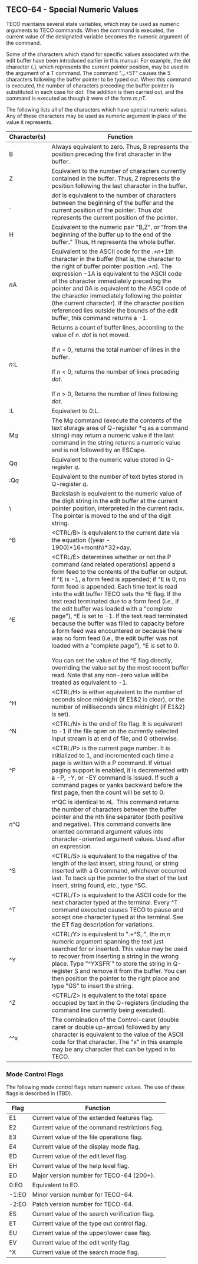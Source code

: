 ## TECO-64 - Special Numeric Values

TECO maintains several state variables, which may be used as numeric
arguments to TECO commands. When the command is executed, the current value
of the designated variable becomes the numeric argument of the command.

Some of the characters which stand for specific values associated with the
edit buffer have been introduced earlier in this manual. For example, the dot
character (.), which represents the current pointer position, may be used in
the argument of a T command. The command ".,.+5T" causes the 5 characters
following the buffer pointer to be typed out. When this command is executed,
the number of characters preceding the buffer pointer is substituted in each
case for *dot*. The addition is then carried out, and the command is executed
as though it were of the form *m*,*n*T.

The following lists all of the characters which have special numeric values.
Any of these characters may be used as numeric argument in place of the value
it represents.

| Character(s) | Function |
| ------------ | -------- |
| B | Always equivalent to zero. Thus, B represents the position preceding the first character in the buffer. |
| Z | Equivalent to the number of characters currently contained in the buffer. Thus, Z represents the position following the last character in the buffer. |
| . | *dot* is equivalent to the number of characters between the beginning of the buffer and the current position of the pointer. Thus *dot* represents the current position of the pointer. |
| H | Equivalent to the numeric pair "B,Z", or "from the beginning of the buffer up to the end of the buffer." Thus, H represents the whole buffer. |
| *n*A | Equivalent to the ASCII code for the .+*n*+1th character in the buffer (that is, the character to the right of buffer pointer position .+*n*). The expression -1A is equivalent to the ASCII code of the character immediately preceding the pointer and 0A is equivalent to the ASCII code of the character immediately following the pointer (the current character). If the character position referenced lies outside the bounds of the edit buffer, this command returns a -1. |
| *n*:L | Returns a count of buffer lines, according to the value of *n*. *dot* is not moved.<br><br>If *n* = 0, returns the total number of lines in the buffer. <br><br>If *n* \< 0, returns the number of lines preceding *dot*. <br><br>If *n* \> 0, Returns the number of lines following *dot*. |
| :L | Equivalent to 0:L. |
| M*q* | The M*q* command (execute the contents of the text storage area of Q-register *q as a command string) may return a numeric value if the last command in the string returns a numeric value and is not followed by an ESCape.
| Q*q* | Equivalent to the numeric value stored in Q-register *q*. |
| :Q*q* | Equivalent to the number of text bytes stored in Q-register *q*. |
| \\ | Backslash is equivalent to the numeric value of the digit string in the edit buffer at the current pointer position, interpreted in the current radix. The pointer is moved to the end of the digit string. |
| \^B | \<CTRL/B\> is equivalent to the current date via the equation ((year - 1900)\*16+month)\*32+day. |
| \^E | \<CTRL/E\> determines whether or not the P command (and related operations) append a form feed to the contents of the buffer on output. If \^E is -1, a form feed is appended; if \^E is 0, no form feed is appended. Each time text is read into the edit buffer TECO sets the \^E flag. If the text read terminated due to a form feed (i.e., if the edit buffer was loaded with a "complete page"), \^E is set to -1. If the text read terminated because the buffer was filled to capacity before a form feed was encountered or because there was no form feed (i.e., the edit buffer was not loaded with a "complete page"), \^E is set to 0. <br><br>You can set the value of the \^E flag directly, overriding the value set by the most recent buffer read. Note that any non-zero value will be treated as equivalent to -1. |
| \^H | \<CTRL/H\> is either equivalent to the number of seconds since midnight (if E1&2 is clear), or the number of milliseconds since midnight (if E1&2) is set). |
| \^N | \<CTRL/N\> is the end of file flag. It is equivalent to -1 if the file open on the currently selected input stream is at end of file, and 0 otherwise. |
| \^P | \<CTRL/P\> is the current page number. It is initialized to 1, and incremented each time a page is written with a P command. If virtual paging support is enabled, it is decremented with a -P, -Y, or -EY command is issued. If such a command pages or yanks backward before the first page, then the count will be set to 0. |
| *n*\^Q | *n*^QC is identical to *n*L. This command returns the number of characters between the buffer pointer and the nth line separator (both positive and negative). This command converts line oriented command argument values into character-oriented argument values. Used after an expression. |
| \^S | \<CTRL/S\> is equivalent to the negative of the length of the last insert, string found, or string inserted with a G command, whichever occurred last. To back up the pointer to the start of the last insert, string found, etc., type \^SC. |
| \^T | \<CTRL/T\> is equivalent to the ASCII code for the next character typed at the terminal. Every \^T command executed causes TECO to pause and accept one character typed at the terminal. See the ET flag description for variations. |
| \^Y | \<CTRL/Y\> is equivalent to ".+^S,.", the *m*,*n* numeric argument spanning the text just searched for or inserted. This value may be used to recover from inserting a string in the wrong place. Type "^YXSFR`" to store the string in Q-register S and remove it from the buffer. You can then position the pointer to the right place and type "GS" to insert the string. |
| \^Z | \<CTRL/Z\> is equivalent to the total space occupied by text in the Q-registers (including the command line currently being executed). |
| \^\^x | The combination of the Control-caret (double caret or double up-arrow) followed by any character is equivalent to the value of the ASCII code for that character. The "x" in this example may be any character that can be typed in to TECO. |

### Mode Control Flags

The following mode control flags return numeric values. The use of these flags is
described in (TBD).

| Flag | Function |
| ---- | -------- |
| E1 | Current value of the extended features flag. |
| E2 | Current value of the command restrictions flag. |
| E3 | Current value of the file operations flag. |
| E4 | Current value of the display mode flag. |
| ED | Current value of the edit level flag. |
| EH | Current value of the help level flag. |
| EO | Major version number for TECO-64 (200+). |
| 0:EO | Equivalent to EO. |
| -1:EO | Minor version number for TECO-64. |
| -2:EO | Patch version number for TECO-64. |
| ES | Current value of the search verification flag. |
| ET | Current value of the type out control flag. |
| EU | Current value of the upper/lower case flag. |
| EV | Current value of the edit verify flag. |
| \^X | Current value of the search mode flag. |
